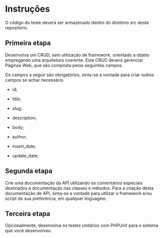 # Instruções
O código do teste deverá ser armazenado dentro do diretório src deste repositório.

## Primeira etapa
Desenvolva um CRUD, sem utilização de framework, orientado a objeto empregando uma arquitetura coerente.
Este CRUD deverá gerenciar Páginas Web, que são composta pelos seguintes campos:

Os campos a seguir são obrigatórios, sinta-se a vontade para criar outros campos se achar necessário.

+ id;

+ title;

+ slug;

+ description;

+ body;

+ author;

+ insert_date;

+ update_date;

## Segunda etapa
Crie uma documentação da API utilizando os comentários especiais destinados a documentação nas classes e métodos.
Para a criação desta documentação de API, sinta-se a vontade para utilizar o framework e/ou script de sua preferência, em qualquer linguagem.

## Terceira etapa
Opcionalmente, desenvolva os testes unitários com PHPUnit para o sistema que você desenvolveu.
